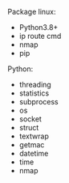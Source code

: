 Package linux:
- Python3.8+
- ip route cmd
- nmap
- pip

Python:
- threading
- statistics
- subprocess
- os
- socket
- struct
- textwrap 
- getmac
- datetime
- time
- nmap